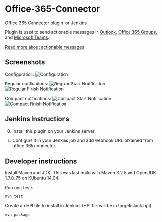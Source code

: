 # Office-365-Connector
Office 365 Connector plugin for Jenkins

Plugin is used to send actionable messages in [Outlook](http://outlook.com), [Office 365 Groups](https://support.office.com/en-us/article/Learn-about-Office-365-Groups-b565caa1-5c40-40ef-9915-60fdb2d97fa2), and [Microsoft Teams](https://products.office.com/en-us/microsoft-teams/group-chat-software).

[Read more about actionable messages](https://docs.microsoft.com/en-us/outlook/actionable-messages/)

## Screenshots

Configuration:
![Configuration](https://github.com/jenkinsci/office-365-connector-plugin/raw/master/.README/config.png)

Regular notifications:
![Regular Start Notification](https://github.com/olegfeferman/office-365-connector-plugin/raw/master/.README/regularStart.png)
![Regular Finish Notification](https://github.com/olegfeferman/office-365-connector-plugin/raw/master/.README/regularFinish.png)

Compact notifications:
![Compact Start Notification](https://github.com/olegfeferman/office-365-connector-plugin/raw/master/.README/compactStart.png)
![Compact Finish Notification](https://github.com/olegfeferman/office-365-connector-plugin/raw/master/.README/compactFinish.png)

## Jenkins Instructions

0. Install this plugin on your Jenkins server

0. Configure it in your Jenkins job and add webhook URL obtained from office 365 connector.

## Developer instructions
Install Maven and JDK. This was last build with Maven 3.2.5 and OpenJDK 1.7.0_75 on KUbuntu 14.04.

Run unit tests

`mvn test`

Create an HPI file to install in Jenkins (HPI file will be in target/slack.hpi).

`mvn package`
